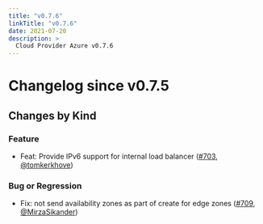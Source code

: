 ```yaml
---
title: "v0.7.6"
linkTitle: "v0.7.6"
date: 2021-07-20
description: >
  Cloud Provider Azure v0.7.6
---
```


# Changelog since v0.7.5

## Changes by Kind

### Feature

- Feat: Provide IPv6 support for internal load balancer ([#703](https://github.com/kubernetes-sigs/cloud-provider-azure/pull/703), [@tomkerkhove](https://github.com/tomkerkhove))

### Bug or Regression

- Fix: not send availability zones as part of create for edge zones ([#709](https://github.com/kubernetes-sigs/cloud-provider-azure/pull/709), [@MirzaSikander](https://github.com/MirzaSikander))

